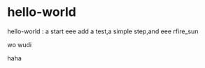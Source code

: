 # hello-world
hello-world : a start
eee   add
a test,a simple step,and eee rfire_sun


wo  wudi

haha
